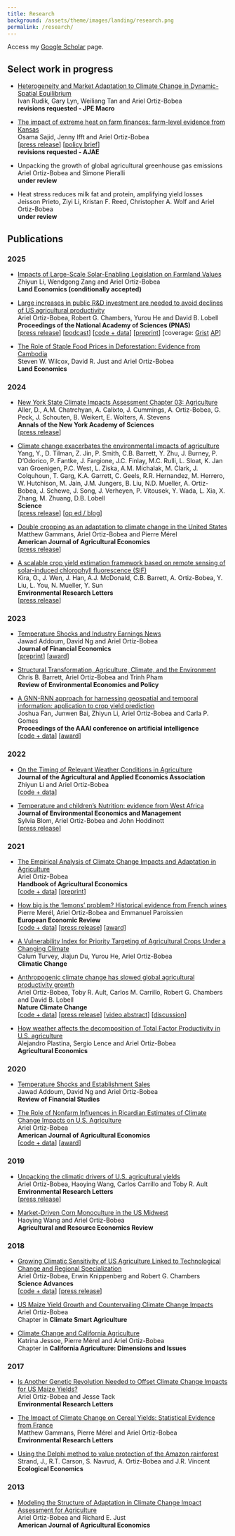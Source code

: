 ```yaml
---
title: Research
background: /assets/theme/images/landing/research.png
permalink: /research/
---
```


Access my [Google Scholar](https://scholar.google.com/citations?user=MALB7wEAAAAJ) page.

## Select work in progress

- [Heterogeneity and Market Adaptation to Climate Change in Dynamic-Spatial Equilibrium](https://osf.io/preprints/socarxiv/usghb) <br/> Ivan Rudik, Gary Lyn, Weiliang Tan and Ariel Ortiz-Bobea <br/> **revisions requested - JPE Macro**

- [The impact of extreme heat on farm finances: farm-level evidence from Kansas](https://papers.ssrn.com/sol3/papers.cfm?abstract_id=5022435) <br/> Osama Sajid, Jenny Ifft and Ariel Ortiz-Bobea <br/> [[press release](https://news.cornell.edu/stories/2024/01/report-warmer-planet-will-trigger-increased-farm-losses)] [[policy brief](https://business.edf.org/insights/extreme-heat-financial-farm-kansas/)] <br/> **revisions requested - AJAE**

- Unpacking the growth of global agricultural greenhouse gas emissions <br/> Ariel Ortiz-Bobea and Simone Pieralli <br/> **under review** 

- Heat stress reduces milk fat and protein, amplifying yield losses <br/> Jeisson Prieto, Ziyi Li, Kristan F. Reed, Christopher A. Wolf and Ariel Ortiz-Bobea <br/> **under review** 

<!--
- Navigating shallow waters: How water level fluctuations in the Panama Canal disrupt maritime trade <br/> Jeisson Prieto and Ariel Ortiz-Bobea <br/> **in preparation**
-->



## Publications

### 2025

- [Impacts of Large-Scale Solar-Enabling Legislation on Farmland Values](https://papers.ssrn.com/sol3/papers.cfm?abstract_id=4942012) 
<br/> Zhiyun Li, Wendgong Zang and Ariel Ortiz-Bobea 
<br/> **Land Economics (conditionally accepted)**

- [Large increases in public R&D investment are needed to avoid declines of US agricultural productivity](https://doi.org/10.1073/pnas.2411010122) <br/> Ariel Ortiz-Bobea, Robert G. Chambers, Yurou He and David B. Lobell  <br/> **Proceedings of the National Academy of Sciences (PNAS)**  <br/> 
[[press release](https://news.cornell.edu/stories/2025/03/large-scale-investment-research-needed-maintain-us-agriculture)] [[podcast](https://open.spotify.com/show/4ytA2tW5YKzE6xrKmg3FNG#login)] [[code + data](https://doi.org/10.6077/q59w-tj45)] [[preprint](https://arxiv.org/abs/2405.08159)] [coverage: [Grist](https://grist.org/food-and-agriculture/farmers-are-reeling-from-trumps-attacks-on-agricultural-research/) [AP](https://apnews.com/article/farming-research-development-agriculture-public-funding-climate-change-9aec16fc632326b3be97280612405756)]

-  [The Role of Staple Food Prices in Deforestation: Evidence from Cambodia](https://doi.org/10.3368/le.101.1.100423-0097R) 
<br/> Steven W. Wilcox, David R. Just and Ariel Ortiz-Bobea 
<br/> **Land Economics**

### 2024

- [New York State Climate Impacts Assessment Chapter 03: Agriculture](http://doi.org/10.1111/nyas.15192) 
<br/> Aller, D.,  A.M. Chatrchyan, A. Calixto, J. Cummings, A. Ortiz-Bobea, G. Peck, J. Schouten, B. Weikert, E. Wolters, A. Stevens  <br/> **Annals of the New York Academy of Sciences** <br/> [[press release](https://news.cornell.edu/stories/2024/02/nys-agricultural-assessment-cultivates-climate-crisis-solutions)]
   
-  [Climate change exacerbates the environmental impacts of agriculture](https://doi.org/10.1126/science.adn3747) 
<br/> Yang, Y., D. Tilman, Z. Jin, P. Smith, C.B. Barrett, Y. Zhu, J. Burney, P. D’Odorico, P. Fantke, J. Fargione, J.C. Finlay, M.C. Rulli, L. Sloat, K. Jan van Groenigen, P.C. West, L. Ziska, A.M. Michalak, M. Clark, J. Colquhoun, T. Garg, K.A. Garrett, C. Geels, R.R. Hernandez, M. Herrero, W. Hutchison, M. Jain, J.M. Jungers, B. Liu, N.D. Mueller, A. Ortiz-Bobea, J. Schewe, J. Song, J. Verheyen, P. Vitousek, Y. Wada, L. Xia, X. Zhang, M. Zhuang, D.B. Lobell 
<br/> **Science**  <br/> [[press release](https://business.cornell.edu/hub/2024/09/12/climate-change-worsens-agricultures-environmental-impact/)] [[op ed / blog](https://voxdev.org/topic/agriculture/feedback-loop-between-climate-change-and-agriculture)]  

-  [Double cropping as an adaptation to climate change in the United States](https://doi.org/10.1111/ajae.12491)
<br/>  Matthew Gammans, Ariel Ortiz-Bobea and Pierre Mérel 
<br/>  **American Journal of Agricultural Economics** <br/> 
[[press release](https://www.aaea.org/about-aaea/media--public-relations/press-releases/double-cropping-as-an-adaptation-to-climate-change-in-the-united-states)]

- [A scalable crop yield estimation framework based on remote sensing of solar-induced chlorophyll fluorescence (SIF)](https://doi.org/10.1088/1748-9326/ad3142) <br/>  Kira, O., J. Wen, J. Han, A.J. McDonald, C.B. Barrett, A. Ortiz-Bobea, Y. Liu, L. You, N. Mueller,  Y. Sun  <br/> **Environmental Research Letters** <br/> [[press release](https://news.cornell.edu/stories/2024/05/satellite-images-plants-fluorescence-can-predict-crop-yields)]


### 2023

- [Temperature Shocks and Industry Earnings News](https://doi.org/10.1016/j.jfineco.2023.07.002) 
<br/> Jawad Addoum, David Ng and Ariel Ortiz-Bobea 
<br/> **Journal of Financial Economics** 
<br/> [[preprint](https://papers.ssrn.com/sol3/papers.cfm?abstract_id=3480695)] [[award](https://www.icpmnetwork.com/previous-year-winners/)]

- [Structural Transformation, Agriculture, Climate, and the Environment](https://www.journals.uchicago.edu/doi/10.1086/725319) <br/> Chris B. Barrett, Ariel Ortiz-Bobea and Trinh Pham <br/>  **Review of Environmental Economics and Policy**

- [A GNN-RNN approach for harnessing geospatial and temporal information: application to crop yield prediction](https://ojs.aaai.org/index.php/AAAI/article/view/21444) <br/>  Joshua Fan, Junwen Bai, Zhiyun Li, Ariel Ortiz-Bobea and Carla P. Gomes <br/> **Proceedings of the AAAI conference on artificial intelligence** <br/> [[code + data](https://github.com/JunwenBai/GNN-RNN)] [[award](https://www.climatechange.ai/papers/neurips2021/29)]

### 2022

- [On the Timing of Relevant Weather Conditions in Agriculture]( https://doi.org/10.1002/jaa2.21) <br/> **Journal of the Agricultural and Applied Economics Association** <br/>  Zhiyun Li and Ariel Ortiz-Bobea <br/> [[code + data](https://archive.ciser.cornell.edu/reproduction-packages/2882)]

- [Temperature and children’s Nutrition: evidence from West Africa](https://doi.org/10.1016/j.jeem.2022.102698) <br/> **Journal of Environmental Economics and Management** <br/> Sylvia Blom, Ariel Ortiz-Bobea and John Hoddinott <br/> [[press release](https://news.cornell.edu/stories/2022/07/extreme-heat-exposure-worsens-child-malnutrition)]


### 2021

- [The Empirical Analysis of Climate Change Impacts and Adaptation in Agriculture](https://www.sciencedirect.com/science/article/pii/S1574007221000025) <br/> Ariel Ortiz-Bobea <br/> **Handbook of Agricultural Economics** <br/> 
[[code + data](https://archive.ciser.cornell.edu/reproduction-packages/2856)] [[preprint](https://arxiv.org/abs/2105.12044)]

- [How big is the ‘lemons’ problem? Historical evidence from French wines](https://doi.org/10.1016/j.euroecorev.2021.103824) <br/> Pierre Merél, Ariel Ortiz-Bobea and Emmanuel Paroissien <br/> **European Economic Review** <br/> [[code + data](https://doi.org/10.6077/zqcs-2544)] 
[[press release](https://news.cornell.edu/stories/2021/07/vive-la-difference-when-lemons-masquerade-plums)] [[award](https://wine-economics.org/about/awards/christophe-baron-prize/)]

- [A Vulnerability Index for Priority Targeting of Agricultural Crops Under a Changing Climate](https://doi.org/10.1007/s10584-021-03135-8) <br/> Calum Turvey, Jiajun Du, Yurou He, Ariel Ortiz-Bobea <br/> **Climatic Change**

- [Anthropogenic climate change has slowed global agricultural productivity growth](https://doi.org/10.1038/s41558-021-01000-1) <br/> Ariel Ortiz-Bobea, Toby R. Ault, Carlos M. Carrillo, Robert G. Chambers and David B. Lobell <br/> **Nature Climate Change** <br/> 
[[code + data](https://archive.ciser.cornell.edu/reproduction-packages/2840)] 
[[press release](https://news.cornell.edu/stories/2021/04/climate-change-has-cost-7-years-ag-productivity-growth)] 
[[video abstract](https://www.youtube.com/watch?v=zsZ6vHO6xAA)] 
[[discussion](https://www.nature.com/articles/s41558-021-01017-6)]

- [How weather affects the decomposition of Total Factor Productivity in U.S. agriculture](https://doi.org/10.1111/agec.12615) <br/> Alejandro Plastina, Sergio Lence and Ariel Ortiz-Bobea <br/> **Agricultural Economics** 

### 2020

- [Temperature Shocks and Establishment Sales](https://doi.org/10.1093/rfs/hhz126) <br/> Jawad Addoum, David Ng and Ariel Ortiz-Bobea <br/> **Review of Financial Studies**

- [The Role of Nonfarm Influences in Ricardian Estimates of Climate Change Impacts on U.S. Agriculture](https://doi.org/10.1093/ajae/aaz047) <br/>  Ariel Ortiz-Bobea <br/> **American Journal of Agricultural Economics**  <br/> [[code + data](https://doi.org/10.6077/2dhd-f934)] [[award](https://www.aaea.org/about-aaea/awards-and-honors/aaea-annual-awards/aaea-annual-award-winners/2021-aaea-award-winners)]

### 2019

- [Unpacking the climatic drivers of U.S. agricultural yields](https://iopscience.iop.org/article/10.1088/1748-9326/ab1e75) <br/> Ariel Ortiz-Bobea, Haoying Wang, Carlos Carrillo and Toby R. Ault <br/> **Environmental Research Letters** <br/> [[press release](https://news.cornell.edu/stories/2019/05/heat-not-drought-will-drive-lower-crop-yields-researchers-say)]

- [Market-Driven Corn Monoculture in the US Midwest](https://doi.org/10.1017/age.2019.4) <br/> Haoying Wang and Ariel Ortiz-Bobea <br/> **Agricultural and Resource Economics Review**

### 2018

- [Growing Climatic Sensitivity of US Agriculture Linked to Technological Change and Regional Specialization](http://advances.sciencemag.org/content/4/12/eaat4343) <br/> Ariel Ortiz-Bobea, Erwin Knippenberg and Robert G. Chambers <br/>  **Science Advances** <br/> [[code + data](https://doi.org/10.6077/f26v-xz15)] [[press release](https://news.cornell.edu/stories/2018/12big-picture-look-climate-change-impact-us-agriculture-midwest-risk)]

- [US Maize Yield Growth and Countervailing Climate Change Impacts](https://link.springer.com/chapter/10.1007/978-3-319-61194-5_8) <br/> Ariel Ortiz-Bobea <br/>  Chapter in **Climate Smart Agriculture**

- [Climate Change and California Agriculture](https://s.giannini.ucop.edu/uploads/giannini_public/56/a1/56a1a83d-16d2-4f0d-85df-35be6ed1dafc/climatechange.pdf) <br/> Katrina Jessoe, Pierre Mérel and Ariel Ortiz-Bobea <br/> Chapter in **California Agriculture: Dimensions and Issues**

### 2017

- [Is Another Genetic Revolution Needed to Offset Climate Change Impacts for US Maize Yields?](http://iopscience.iop.org/article/10.1088/1748-9326/aae9b8/meta) <br/> Ariel Ortiz-Bobea and Jesse Tack <br/> **Environmental Research Letters** 

- [The Impact of Climate Change on Cereal Yields: Statistical Evidence from France](http://iopscience.iop.org/article/10.1088/1748-9326/aa6b0c) <br/> Matthew Gammans, Pierre Mérel and Ariel Ortiz-Bobea <br/> **Environmental Research Letters**

- [Using the Delphi method to value protection of the Amazon rainforest](https://doi.org/10.1016/j.ecolecon.2016.09.028) <br/> Strand, J., R.T. Carson, S. Navrud, A. Ortiz-Bobea and J.R. Vincent <br/> **Ecological Economics**

### 2013

- [Modeling the Structure of Adaptation in Climate Change Impact Assessment for Agriculture](https://doi.org/10.1093/ajae/aas035) <br/> Ariel Ortiz-Bobea and Richard E. Just <br/>  **American Journal of Agricultural Economics**
